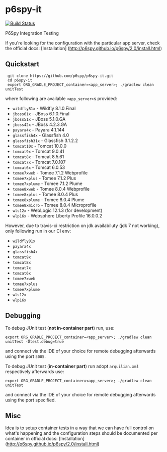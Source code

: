 p6spy-it
========

[![Build Status](https://secure.travis-ci.org/p6spy/p6spy-it.png?branch=master)](http://travis-ci.org/p6spy/p6spy-it)

P6Spy Integration Testing

If you're looking for the configuration with the particular app server, check the official docs: [Installation] (http://p6spy.github.io/p6spy/2.0/install.html)

Quickstart
----------

     git clone https://github.com/p6spy/p6spy-it.git
     cd p6spy-it
     export ORG_GRADLE_PROJECT_container=<app_server>; ./gradlew clean unitTest

where following are available `<app_server>`s provided:
  * `wildfly81x` - Wildfly 8.1.0.Final
  * `jboss61x` - JBoss 6.1.0.Final
  * `jboss51x` - JBoss 5.1.0.GA
  * `jboss42x` - JBoss 4.2.3.GA
  * `payara4x` - Payara 4.1.144
  * `glassfish4x` - Glassfish 4.0
  * `glassfish31x` - Glassfish 3.1.2.2
  * `tomcat10x` - Tomcat 10.0.0   
  * `tomcat9x` - Tomcat 9.0.41
  * `tomcat8x` - Tomcat 8.5.61
  * `tomcat7x` - Tomcat 7.0.107
  * `tomcat6x` - Tomcat 6.0.53
  * `tomee7xweb` - Tomee 7.1.2 Webprofile
  * `tomee7xplus` - Tomee 7.1.2 Plus
  * `tomee7xplume` - Tomee 7.1.2 Plume
  * `tomee8xweb` - Tomee 8.0.4 Webprofile
  * `tomee8xplus` - Tomee 8.0.4 Plus
  * `tomee8xplume` - Tomee 8.0.4 Plume
  * `tomee8xmicro` - Tomee 8.0.4 Microprofile
  * `wls12x` - WebLogic 12.1.3 (for development)
  * `wlp16x` - Websphere Liberty Profile 16.0.0.2

However, due to travis-ci restriction on jdk availabiluty (jdk 7 not working), only following run in our CI env:
  * `wildfly81x`
  * `payara4x`
  * `glassfish4x`
  * `tomcat9x`
  * `tomcat8x`
  * `tomcat7x`
  * `tomcat6x`
  * `tomee7xweb`
  * `tomee7xplus`
  * `tomee7xplume`
  * `wls12x`
  * `wlp16x`

Debugging
---------

To debug JUnit test (**not in-container part**) run, use:

	export ORG_GRADLE_PROJECT_container=<app_server>; ./gradlew clean unitTest -Dtest.debug=true

and connect via the IDE of your choice for remote debugging afterwards using the port `5005`.


To debug JUnit test (**in-container part**) run adopt `arquilian.xml` respectively afterwards use:

	export ORG_GRADLE_PROJECT_container=<app_server>; ./gradlew clean unitTest

and connect via the IDE of your choice for remote debugging afterwards using the port specified.

Misc
----

Idea is to setup container tests in a way that we can have full control on what's happening and the configuration steps should be documented per container in official docs: [Installation] (http://p6spy.github.io/p6spy/2.0/install.html)
